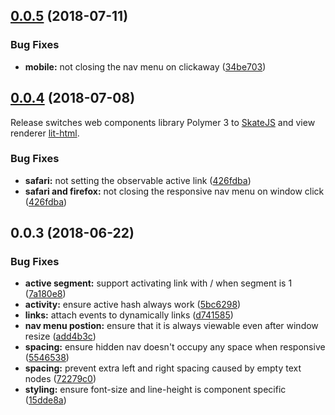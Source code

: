 ## [0.0.5](https://github.com/rapid-build-ui/rb-nav/compare/v0.0.4...v0.0.5) (2018-07-11)


### Bug Fixes

* **mobile:** not closing the nav menu on clickaway ([34be703](https://github.com/rapid-build-ui/rb-nav/commit/34be703))



## [0.0.4](https://github.com/rapid-build-ui/rb-nav/compare/v0.0.3...v0.0.4) (2018-07-08)


Release switches web components library Polymer 3 to [SkateJS](http://skatejs.netlify.com/) and view renderer [lit-html](https://polymer.github.io/lit-html/).


### Bug Fixes

* **safari:** not setting the observable active link ([426fdba](https://github.com/rapid-build-ui/rb-nav/commit/426fdba))
* **safari and firefox:** not closing the responsive nav menu on window click ([426fdba](https://github.com/rapid-build-ui/rb-nav/commit/426fdba))



## 0.0.3 (2018-06-22)


### Bug Fixes

* **active segment:** support activating link with / when segment is 1 ([7a180e8](https://github.com/rapid-build-ui/rb-nav/commit/7a180e8))
* **activity:** ensure active hash always work ([5bc6298](https://github.com/rapid-build-ui/rb-nav/commit/5bc6298))
* **links:** attach events to dynamically links ([d741585](https://github.com/rapid-build-ui/rb-nav/commit/d741585))
* **nav menu postion:** ensure that it is always viewable even after window resize ([add4b3c](https://github.com/rapid-build-ui/rb-nav/commit/add4b3c))
* **spacing:** ensure hidden nav doesn't occupy any space when responsive ([5546538](https://github.com/rapid-build-ui/rb-nav/commit/5546538))
* **spacing:** prevent extra left and right spacing caused by empty text nodes ([72279c0](https://github.com/rapid-build-ui/rb-nav/commit/72279c0))
* **styling:** ensure font-size and line-height is component specific ([15dde8a](https://github.com/rapid-build-ui/rb-nav/commit/15dde8a))



